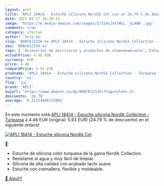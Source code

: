 ```yaml
---
layout: post
title: 'APLI 18414 - Estuche silicona Nordik Col con un 24.79 % de descuento'
date: 2021-03-17 10:20:13
image: 'https://m.media-amazon.com/images/I/314sJXxlWCL._SL400_.jpg'
comments: true
category: ofertas
author: 'tole.es'
slug: 'B08CKJ23JH-es APLI 18414 - Estuche silicona Nordik Collection - Turquesa'
sku: 'B08CKJ23JH-es'
tags: [ 'Accesorios de escritorio y productos de almacenamiento','Estuches escolares','Material de oficina','Materiales, organizadores y dispensadores de escritorio','Oficina y papelería','apli', ]
actualPrice: 4.46 EUR
currency: EUR
price: 4.46
comparePrice: 5.93 EUR
prodname: 'APLI 18414 - Estuche silicona Nordik Collection - Turquesa'
country: 'es'
flag: '🇪🇸'
brand: 'APLI'
buyurl: 'https://www.amazon.es/dp/B08CKJ23JH/?tag=tolees-21'
descuento: '24.79'
average: '6.21153846153845'
---
```


En este momento está [APLI 18414 - Estuche silicona Nordik Collection - Turquesa](https://www.amazon.es/dp/B08CKJ23JH/?tag=tolees-21) a 4.46 EUR (original: 5.93 EUR) (24.79 %  de descuento) en el siguiente enlace!

[![APLI 18414 - Estuche silicona Nordik Col](https://m.media-amazon.com/images/I/314sJXxlWCL._SL400_.jpg)](https://www.amazon.es/dp/B08CKJ23JH/?tag=tolees-21)

🔎:

- Estuche de silicona color turquesa de la gama Nordik Collection.
- Resistente al agua y muy fácil de limpiar.
- Silicona de alta calidad con acabado tacto suave.
- Estuche con cremallera, flexible y moldeable.

[🛒 Aquí!!!](https://www.amazon.es/dp/B08CKJ23JH/?tag=tolees-21)
